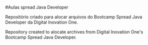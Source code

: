 #Aulas spread Java Developer

<p>Repositório criado para alocar arquivos do Bootcamp Spread Java Developer da Digital Inovation One.</p>
<p>Repository created to alocate archives from Digital Inovation One's Bootcamp Spread Java Developer.</p>
